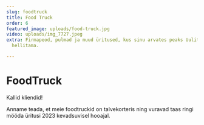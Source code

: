 ```yaml
---
slug: foodtruck
title: Food Truck
order: 6
featured_image: uploads/food-truck.jpg
video: uploads/img_7727.jpeg
extra: Firmapeod, pulmad ja muud üritused, kus sinu arvates peaks Uulits rahva maitsemeeli
  hellitama.

---
```

# FoodTruck

Kallid kliendid!

Anname teada, et meie foodtruckid on talvekorteris ning vuravad taas ringi mööda üritusi 2023 kevadsuvisel hooajal.